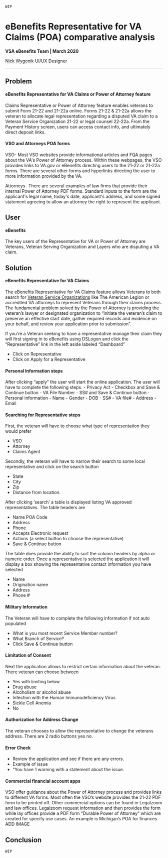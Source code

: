 
`WIP`
# eBenefits Representative for VA Claims (POA) comparative analysis

**VSA eBenefits Team | March 2020**

[Nick Wygonik](nwygonik@governmentcio.com) UI/UX Designer

---


## Problem
#### eBenefits Representative for VA Claims or Power of Attorney feature

Claims Representative or Power of Attorney feature enables veterans to submit Form 21-22 and 21-22a online.  Forms 21-22 & 21-22a allows the veteran to allocate legal representation regarding a disputed VA claim to a Veteran Service Organization 21-22 or legal counsel 22-22a. From the Payment History screen, users can access contact info, and ultimately direct deposit links.

#### VSO and Attorneys POA forms
VSO- Most VSO websites provide informational articles and FQA pages about the VA's Power of Attorney process.  Within these webpages, the VSO provides links to VA.gov or eBenefits directing users to the 21-22 or 21-22a forms.  There are several other forms and hyperlinks directing the user to more information provided by the VA.

Attorneys- There are several examples of law firms that provide their internal Power of Attorney PDF forms. Standard inputs to the form are the applicant's legal name, today's date, applicant's address, and some signed statement agreeing to allow an attorney the right to represent the applicant.  


## User
#### eBenefits 
The key users of the Representative for VA or Power of Attorney are Veterans, Veteran Serving Organization and Layers who are disputing a VA claim.

## Solution
#### eBenefits Representative for VA Claims
The eBenefits Representative for VA Claims feature allows Veterans to both search for [Veteran Service Organizations]( https://www.va.gov/vso/VSO-Directory.pdf) like The American Legion or accredited VA attorneys to represent Veterans through their claims process.  The fundamental problem solved by the Power of Attorney is providing the veteran’s lawyer or designated organization to “initiate the veteran’s claim to preserve an effective start date, gather required records and evidence on your behalf, and review your application prior to submission”. 


If you’re a Veteran seeking to have a representative manage their claim they will first signing in to eBenefits using DSLogon and click the “Representative” link in the left aside labeled “Dashboard”

- Click on Representative
- Click on Apply for a Representative

#### Personal Information steps
After clicking “apply” the user will start the online application. The user will have to complete the following steps.
	- Privacy Act
		- Checkbox and Save & Continue button
	- VA File Number
		- SS# and Save & Continue button
	- Personal information
		- Name
		- Gender
		- DOB
		- SS#
		- VA file#
		- Address
		- Email

#### Searching for Representative steps 
First, the veteran will have to choose what type of representation they would prefer
- VSO
- Attorney
- Claims Agent

Secondly, the veteran will have to narrow their search to some local representative and click on the search button
- State
- City
- Zip
- Distance from location. 

After clicking ‘search’ a table is displayed listing VA approved representatives. The table headers are
-	Name POA Code
-	Address
-	Phone
-	Accepts Electronic request
-	Actions (a select button to choose the representative)
-	Save & Continue button

The table does provide the ability to sort the column headers by alpha or numeric order. Once a representative is selected the application it will display a box showing the representative contact information you have selected
-	Name
-	Origination name
-	Address
-	Phone #

#### Military Information
The Veteran will have to complete the following information if not auto populated
-	What is you most recent Service Member number?
-	What Branch of Service?
-	Click Save & Continue button

#### Limitation of Consent
Next the application allows to restrict certain information about the veteran. There veteran can choose between 
-	Yes with limiting below
  -	Drug abuse
  - Alcoholism or alcohol abuse
  - Infection with the Human Immunodeficiency Virus
  - Sickle Cell Anemia
- No
#### Authorization for Address Change
The veteran chooses to allow the representative to change the veterans address. There are 2 radio buttons yes no.

#### Error Check
-	Review the application and see if there are any errors.
-	Example of issue
  -	“You have 1 warning with a statement about the issue.

#### Commercial financial account apps
VSO offer guidance about the Power of Attorney process and provides links to different VA forms. Most often the VSO’s website provides the 21-22 PDF form to be printed off. Other commercial options can be found in Legalzoom and law offices.  Legalzoom request information and then provides the form while lay offices provide a PDF form “Durable Power of Attorney” which are created for specify use cases. An example is Michigan’s POA for finances.  ADD IMAGE


## Conclusion
`WIP`

